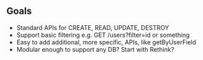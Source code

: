 ## Goals

- Standard APIs for CREATE, READ, UPDATE, DESTROY
- Support basic filtering e.g. GET /users?filter=id or something
- Easy to add additional, more specific, APIs, like getByUserField
- Modular enough to support any DB? Start with Rethink?